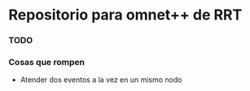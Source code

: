 # Repositorio para omnet++ de RRT





### TODO



### Cosas que rompen

- Atender dos eventos a la vez en un mismo nodo
